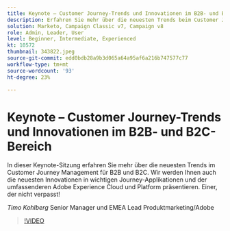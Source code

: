```yaml
---
title: Keynote – Customer Journey-Trends und Innovationen im B2B- und B2C-Bereich
description: Erfahren Sie mehr über die neuesten Trends beim Customer Journey Management für B2B und B2C.
solution: Marketo, Campaign Classic v7, Campaign v8
role: Admin, Leader, User
level: Beginner, Intermediate, Experienced
kt: 10572
thumbnail: 343822.jpeg
source-git-commit: edd0bdb28a9b3d065a64a95af6a216b747577c77
workflow-type: tm+mt
source-wordcount: '93'
ht-degree: 23%

---
```


# Keynote – Customer Journey-Trends und Innovationen im B2B- und B2C-Bereich

In dieser Keynote-Sitzung erfahren Sie mehr über die neuesten Trends im Customer Journey Management für B2B und B2C. Wir werden Ihnen auch die neuesten Innovationen in wichtigen Journey-Applikationen und der umfassenderen Adobe Experience Cloud und Platform präsentieren. Einer, der nicht verpasst!

*Timo Kohlberg* Senior Manager und EMEA Lead Produktmarketing/Adobe

>[!VIDEO](https://video.tv.adobe.com/v/343822/?quality=12&learn=on)
